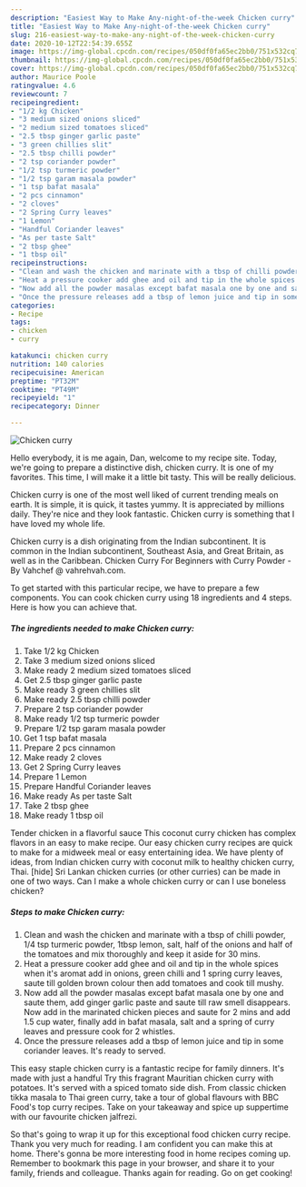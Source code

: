 ```yaml
---
description: "Easiest Way to Make Any-night-of-the-week Chicken curry"
title: "Easiest Way to Make Any-night-of-the-week Chicken curry"
slug: 216-easiest-way-to-make-any-night-of-the-week-chicken-curry
date: 2020-10-12T22:54:39.655Z
image: https://img-global.cpcdn.com/recipes/050df0fa65ec2bb0/751x532cq70/chicken-curry-recipe-main-photo.jpg
thumbnail: https://img-global.cpcdn.com/recipes/050df0fa65ec2bb0/751x532cq70/chicken-curry-recipe-main-photo.jpg
cover: https://img-global.cpcdn.com/recipes/050df0fa65ec2bb0/751x532cq70/chicken-curry-recipe-main-photo.jpg
author: Maurice Poole
ratingvalue: 4.6
reviewcount: 7
recipeingredient:
- "1/2 kg Chicken"
- "3 medium sized onions sliced"
- "2 medium sized tomatoes sliced"
- "2.5 tbsp ginger garlic paste"
- "3 green chillies slit"
- "2.5 tbsp chilli powder"
- "2 tsp coriander powder"
- "1/2 tsp turmeric powder"
- "1/2 tsp garam masala powder"
- "1 tsp bafat masala"
- "2 pcs cinnamon"
- "2 cloves"
- "2 Spring Curry leaves"
- "1 Lemon"
- "Handful Coriander leaves"
- "As per taste Salt"
- "2 tbsp ghee"
- "1 tbsp oil"
recipeinstructions:
- "Clean and wash the chicken and marinate with a tbsp of chilli powder, 1/4 tsp turmeric powder, 1tbsp lemon, salt, half of the onions and half of the tomatoes and mix thoroughly and keep it aside for 30 mins."
- "Heat a pressure cooker add ghee and oil and tip in the whole spices when it&#39;s aromat add in onions, green chilli and 1 spring curry leaves, saute till golden brown colour then add tomatoes and cook till mushy."
- "Now add all the powder masalas except bafat masala one by one and saute them, add ginger garlic paste and saute till raw smell disappears. Now add in the marinated chicken pieces and saute for 2 mins and add 1.5 cup water, finally add in bafat masala, salt and a spring of curry leaves and pressure cook for 2 whistles."
- "Once the pressure releases add a tbsp of lemon juice and tip in some coriander leaves. It&#39;s ready to served."
categories:
- Recipe
tags:
- chicken
- curry

katakunci: chicken curry 
nutrition: 140 calories
recipecuisine: American
preptime: "PT32M"
cooktime: "PT49M"
recipeyield: "1"
recipecategory: Dinner

---
```



![Chicken curry](https://img-global.cpcdn.com/recipes/050df0fa65ec2bb0/751x532cq70/chicken-curry-recipe-main-photo.jpg)

Hello everybody, it is me again, Dan, welcome to my recipe site. Today, we're going to prepare a distinctive dish, chicken curry. It is one of my favorites. This time, I will make it a little bit tasty. This will be really delicious.

Chicken curry is one of the most well liked of current trending meals on earth. It is simple, it is quick, it tastes yummy. It is appreciated by millions daily. They're nice and they look fantastic. Chicken curry is something that I have loved my whole life.

Chicken curry is a dish originating from the Indian subcontinent. It is common in the Indian subcontinent, Southeast Asia, and Great Britain, as well as in the Caribbean. Chicken Curry For Beginners with Curry Powder - By Vahchef @ vahrehvah.com.


To get started with this particular recipe, we have to prepare a few components. You can cook chicken curry using 18 ingredients and 4 steps. Here is how you can achieve that.

<!--inarticleads1-->

##### The ingredients needed to make Chicken curry:

1. Take 1/2 kg Chicken
1. Take 3 medium sized onions sliced
1. Make ready 2 medium sized tomatoes sliced
1. Get 2.5 tbsp ginger garlic paste
1. Make ready 3 green chillies slit
1. Make ready 2.5 tbsp chilli powder
1. Prepare 2 tsp coriander powder
1. Make ready 1/2 tsp turmeric powder
1. Prepare 1/2 tsp garam masala powder
1. Get 1 tsp bafat masala
1. Prepare 2 pcs cinnamon
1. Make ready 2 cloves
1. Get 2 Spring Curry leaves
1. Prepare 1 Lemon
1. Prepare Handful Coriander leaves
1. Make ready As per taste Salt
1. Take 2 tbsp ghee
1. Make ready 1 tbsp oil


Tender chicken in a flavorful sauce This coconut curry chicken has complex flavors in an easy to make recipe. Our easy chicken curry recipes are quick to make for a midweek meal or easy entertaining idea. We have plenty of ideas, from Indian chicken curry with coconut milk to healthy chicken curry, Thai. [hide] Sri Lankan chicken curries (or other curries) can be made in one of two ways. Can I make a whole chicken curry or can I use boneless chicken? 

<!--inarticleads2-->

##### Steps to make Chicken curry:

1. Clean and wash the chicken and marinate with a tbsp of chilli powder, 1/4 tsp turmeric powder, 1tbsp lemon, salt, half of the onions and half of the tomatoes and mix thoroughly and keep it aside for 30 mins.
1. Heat a pressure cooker add ghee and oil and tip in the whole spices when it&#39;s aromat add in onions, green chilli and 1 spring curry leaves, saute till golden brown colour then add tomatoes and cook till mushy.
1. Now add all the powder masalas except bafat masala one by one and saute them, add ginger garlic paste and saute till raw smell disappears. Now add in the marinated chicken pieces and saute for 2 mins and add 1.5 cup water, finally add in bafat masala, salt and a spring of curry leaves and pressure cook for 2 whistles.
1. Once the pressure releases add a tbsp of lemon juice and tip in some coriander leaves. It&#39;s ready to served.


This easy staple chicken curry is a fantastic recipe for family dinners. It&#39;s made with just a handful Try this fragrant Mauritian chicken curry with potatoes. It&#39;s served with a spiced tomato side dish. From classic chicken tikka masala to Thai green curry, take a tour of global flavours with BBC Food&#39;s top curry recipes. Take on your takeaway and spice up suppertime with our favourite chicken jalfrezi. 

So that's going to wrap it up for this exceptional food chicken curry recipe. Thank you very much for reading. I am confident you can make this at home. There's gonna be more interesting food in home recipes coming up. Remember to bookmark this page in your browser, and share it to your family, friends and colleague. Thanks again for reading. Go on get cooking!

